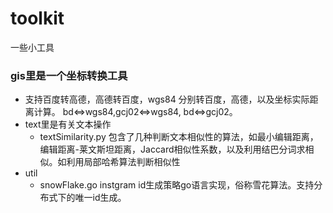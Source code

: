 # toolkit
一些小工具

### gis里是一个坐标转换工具
- 支持百度转高德，高德转百度，wgs84 分别转百度，高德，以及坐标实际距离计算。 bd<=>wgs84,gcj02<=>wgs84, bd<=>gcj02。
- text里是有关文本操作
  - textSimilarity.py 包含了几种判断文本相似性的算法，如最小编辑距离，编辑距离-莱文斯坦距离，Jaccard相似性系数，以及利用结巴分词求相似。如利用局部哈希算法判断相似性
- util 
  - snowFlake.go instgram id生成策略go语言实现，俗称雪花算法。支持分布式下的唯一id生成。
